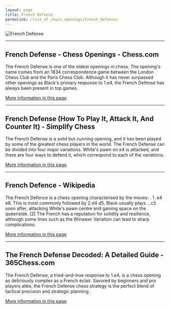 ```yaml
---
layout: page
title: French Defense
permalink: /list_of_chess_openings/French_Defense/
---
```


![French Defense](https://www.thechesswebsite.com/wp-content/uploads/2012/07/French-Defense.jpg)

---

## French Defense - Chess Openings - Chess.com

The French Defense is one of the oldest openings in chess. The opening's name comes from an 1834 correspondence game between the London Chess Club and the Paris Chess Club. Although it has never surpassed other openings as Black's primary response to 1.e4, the French Defense has always been present in top games.

[More information in this page](https://www.chess.com/openings/French-Defense)

---

## French Defense (How To Play It, Attack It, And Counter It) - Simplify Chess

The French Defense is a solid but cunning opening, and it has been played by some of the greatest chess players in the world. The French Defense can be divided into four major variations. White's pawn on e4 is attacked, and there are four ways to defend it, which correspond to each of the variations.

[More information in this page](https://simplifychess.com/french-defense/)

---

## French Defence - Wikipedia

The French Defence is a chess opening characterised by the moves: . 1. e4 e6. This is most commonly followed by 2.d4 d5. Black usually plays ...c5 soon after, attacking White's pawn centre and gaining space on the queenside. [2] The French has a reputation for solidity and resilience, although some lines such as the Winawer Variation can lead to sharp complications.

[More information in this page](https://en.wikipedia.org/wiki/French_Defence)

---

## The French Defense Decoded: A Detailed Guide - 365Chess.com

The French Defense, a tried-and-true response to 1.e4, is a chess opening as deliciously complex as a French éclair. Savored by beginners and pro players alike, the French Defense chess strategy is the perfect blend of tactical precision and strategic planning .

[More information in this page](https://www.365chess.com/chess-openings/French-Defense)

